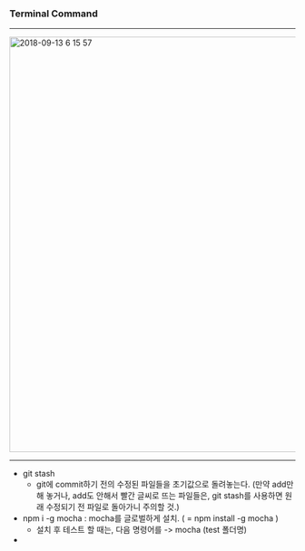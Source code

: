 

### Terminal Command

---



<img width="732" alt="2018-09-13 6 15 57" src="https://user-images.githubusercontent.com/39458555/45479369-4ae53680-b781-11e8-93ed-120134d7b3e0.png">

---

* git stash 
  * git에 commit하기 전의 수정된 파일들을 초기값으로 돌려놓는다. 
    (만약 add만 해 놓거나, add도 안해서 빨간 글씨로 뜨는 파일들은, git stash를 사용하면 원래 수정되기 전 파일로 돌아가니 주의할 것.)
* npm i -g mocha : mocha를 글로벌하게 설치. ( = npm install -g mocha )
  * 설치 후 테스트 할 때는, 다음 명령어를 -> mocha (test 폴더명) 
* 